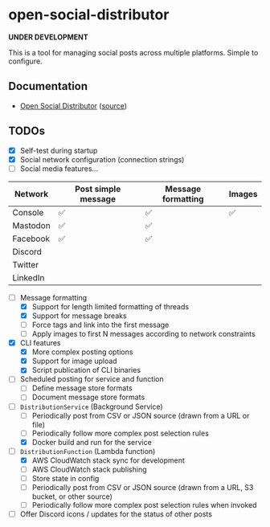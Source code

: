 # open-social-distributor

**UNDER DEVELOPMENT**

This is a tool for managing social posts across multiple platforms. Simple to configure.

## Documentation

* [Open Social Distributor](https://front-line-tech.com/open-social-distributor/) ([source](docs/index.md))

## TODOs

- [x] Self-test during startup
- [x] Social network configuration (connection strings)
- [ ] Social media features...

| Network | Post simple message | Message formatting | Images |
|-|-|-|-|
| Console | ✅ | ✅ | ✅ |
| Mastodon | ✅ | ✅ | |
| Facebook | ✅ | ✅ | |
| Discord | | | |
| Twitter | | | |
| LinkedIn | | | |

- [ ] Message formatting
    - [x] Support for length limited formatting of threads
    - [x] Support for message breaks
    - [ ] Force tags and link into the first message
    - [ ] Apply images to first N messages according to network constraints

- [x] CLI features
    - [x] More complex posting options
    - [x] Support for image upload
    - [x] Script publication of CLI binaries
    
- [ ] Scheduled posting for service and function
    - [ ] Define message store formats
    - [ ] Document message store formats

- [ ] `DistributionService` (Background Service)
    - [ ] Periodically post from CSV or JSON source (drawn from a URL or file)
    - [ ] Periodically follow more complex post selection rules
    - [x] Docker build and run for the service

- [ ] `DistributionFunction` (Lambda function)
    - [x] AWS CloudWatch stack sync for development
    - [ ] AWS CloudWatch stack publishing
    - [ ] Store state in config
    - [ ] Periodically post from CSV or JSON source (drawn from a URL, S3 bucket, or other source)
    - [ ] Periodically follow more complex post selection rules when invoked

- [ ] Offer Discord icons / updates for the status of other posts
